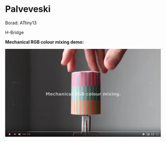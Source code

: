# Palveveski

Borad: ATtiny13

H-Bridge

**Mechanical RGB colour mixing demo:**

[![IMAGE ALT TEXT HERE](images/demo.jpg)](https://www.youtube.com/watch?v=no7T_oxMp5I)